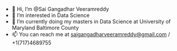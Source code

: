 - 👋 Hi, I’m @Sai Gangadhar Veeramreddy
- 👀 I’m interested in Data Science
- 🌱 I’m currently doing my masters in Data Science at University of Maryland Baltimore County
- 📫 You can reach me at saigangadharveeramreddy@gmail.com / +1(717)4689755

<!---
SaiGangadharV/SaiGangadharV is a ✨ special ✨ repository because its `README.md` (this file) appears on your GitHub profile.
You can click the Preview link to take a look at your changes.
--->
